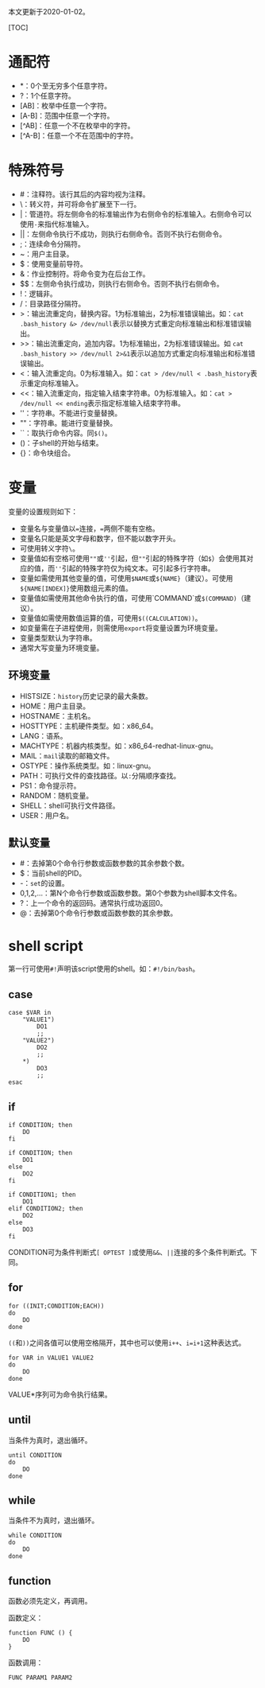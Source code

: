 本文更新于2020-01-02。

[TOC]

# 通配符

* *：0个至无穷多个任意字符。
* ?：1个任意字符。
* [AB]：枚举中任意一个字符。
* [A-B]：范围中任意一个字符。
* [\^AB]：任意一个不在枚举中的字符。
* [\^A-B]：任意一个不在范围中的字符。

# 特殊符号

* \#：注释符。该行其后的内容均视为注释。
* \\：转义符，并可将命令扩展至下一行。
* |：管道符。将左侧命令的标准输出作为右侧命令的标准输入。右侧命令可以使用`-`来指代标准输入。
* ||：左侧命令执行不成功，则执行右侧命令。否则不执行右侧命令。
* ;：连续命令分隔符。
* ~：用户主目录。
* $：使用变量前导符。
* &：作业控制符。将命令变为在后台工作。
* $$：左侧命令执行成功，则执行右侧命令。否则不执行右侧命令。
* !：逻辑非。
* /：目录路径分隔符。
* \>：输出流重定向，替换内容。1为标准输出，2为标准错误输出。如：`cat .bash_history &> /dev/null`表示以替换方式重定向标准输出和标准错误输出。
* \>\>：输出流重定向，追加内容。1为标准输出，2为标准错误输出。如 `cat .bash_history >> /dev/null 2>&1`表示以追加方式重定向标准输出和标准错误输出。
* <：输入流重定向。0为标准输入。如：`cat > /dev/null < .bash_history`表示重定向标准输入。
* <<：输入流重定向，指定输入结束字符串。0为标准输入。如：`cat > /dev/null << ending`表示指定标准输入结束字符串。
* ''：字符串。不能进行变量替换。
* ""：字符串。能进行变量替换。
* \`\`：取执行命令内容。同`$()`。
* ()：子shell的开始与结束。
* {}：命令块组合。

# 变量

变量的设置规则如下：

* 变量名与变量值以`=`连接，`=`两侧不能有空格。
* 变量名只能是英文字母和数字，但不能以数字开头。
* 可使用转义字符`\`。
* 变量值如有空格可使用`""`或`''`引起，但`""`引起的特殊字符（如`$`）会使用其对应的值，而`''`引起的特殊字符仅为纯文本。可引起多行字符串。
* 变量如需使用其他变量的值，可使用`$NAME`或`${NAME}`（建议）。可使用`${NAME[INDEX]}`使用数组元素的值。
* 变量值如需使用其他命令执行的值，可使用\`COMMAND\`或`$(COMMAND)`（建议）。
* 变量值如需使用数值运算的值，可使用`$((CALCULATION))`。
* 如变量需在子进程使用，则需使用`export`将变量设置为环境变量。
* 变量类型默认为字符串。
* 通常大写变量为环境变量。

## 环境变量

* HISTSIZE：`history`历史记录的最大条数。
* HOME：用户主目录。
* HOSTNAME：主机名。
* HOSTTYPE：主机硬件类型。如：x86_64。
* LANG：语系。
* MACHTYPE：机器内核类型。如：x86_64-redhat-linux-gnu。
* MAIL：`mail`读取的邮箱文件。
* OSTYPE：操作系统类型。如：linux-gnu。
* PATH：可执行文件的查找路径。以`:`分隔顺序查找。
* PS1：命令提示符。
* RANDOM：随机变量。
* SHELL：shell可执行文件路径。
* USER：用户名。

## 默认变量

* \#：去掉第0个命令行参数或函数参数的其余参数个数。
* $：当前shell的PID。
* -：`set`的设置。
* 0,1,2,...：第N个命令行参数或函数参数。第0个参数为shell脚本文件名。
* ?：上一个命令的返回码。通常执行成功返回0。
* @：去掉第0个命令行参数或函数参数的其余参数。

# shell script

第一行可使用`#!`声明该script使用的shell。如：`#!/bin/bash`。

## case

```shell
case $VAR in
	"VALUE1")
		DO1
		;;
	"VALUE2")
		DO2
		;;
	*)
		DO3
		;;
esac
```

## if

```shell
if CONDITION; then
	DO
fi
```

```shell
if CONDITION; then
	DO1
else
	DO2
fi
```

```shell
if CONDITION1; then
	DO1
elif CONDITION2; then
	DO2
else
	DO3
fi
```

CONDITION可为条件判断式`[ OPTEST ]`或使用`&&`、`||`连接的多个条件判断式。下同。

## for

```shell
for ((INIT;CONDITION;EACH))
do
	DO
done
```

`((`和`))`之间各值可以使用空格隔开，其中也可以使用`i++`、`i=i+1`这种表达式。

```shell
for VAR in VALUE1 VALUE2
do
	DO
done
```

VALUE*序列可为命令执行结果。

## until

当条件为真时，退出循环。

```shell
until CONDITION
do
	DO
done
```

## while

当条件不为真时，退出循环。

```shell
while CONDITION
do
	DO
done
```

## function

函数必须先定义，再调用。

函数定义：

```shell
function FUNC () {
	DO
}
```

函数调用：

```shell
FUNC PARAM1 PARAM2
```